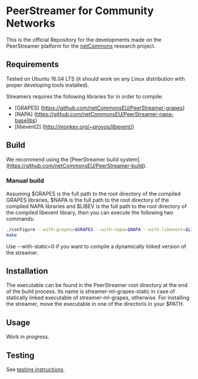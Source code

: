 # PeerStreamer for Community Networks

This is the official Repository for the developments made on the
PeerStreamer platform for the [netCommons](http://netcommons.eu)
research project.

## Requirements

Tested on Ubuntu 16.04 LTS (it should work on any Linux distribution with
proper developing tools installed).

Streamers requires the following libraries for in order to compile:

* [GRAPES] (https://github.com/netCommonsEU/PeerStreamer-grapes)
* [NAPA] (https://github.com/netCommonsEU/PeerStreamer-napa-baselibs)
* [libevent2] (http://monkey.org/~provos/libevent/)

## Build

We recommend using the [PeerStreamer build system]
(https://github.com/netCommonsEU/PeerStreamer-build).

### Manual build

Assuming $GRAPES is the full path to the root directory of the compiled
GRAPES libraries, $NAPA is the full path to the root directory of the compiled
NAPA libraries and $LIBEV is the full path to the root directory of the compiled
libevent library, then you can execute the following two commands:

```bash
./configure --with-grapes=$GRAPES --with-napa=$NAPA --with-libevent=$LIBEV --with-net-helper=ml --with-static=2
make
```

Use --with-static=0 if you want to compile a dynamically linked version of the
streamer.

## Installation

The executable can be found in the PeerStreamer root directory at the end of the
build process. Its name is streamer-ml-grapes-static in case of statically
linked executable of streamer-ml-grapes, otherwise.
For installing the streamer, move the executable in one of the directoris in
your $PATH.

## Usage

Work in progress.

## Testing
See [testing instructions](testing/Testing.md).



